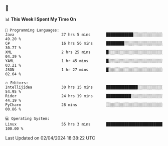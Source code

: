### 👋

<!--START_SECTION:waka-->
📊 **This Week I Spent My Time On** 

```text
💬 Programming Languages: 
Java                     27 hrs 5 mins       ████████████░░░░░░░░░░░░░   49.20 % 
C#                       16 hrs 56 mins      ████████░░░░░░░░░░░░░░░░░   30.77 % 
XML                      2 hrs 25 mins       █░░░░░░░░░░░░░░░░░░░░░░░░   04.39 % 
YAML                     1 hr 45 mins        █░░░░░░░░░░░░░░░░░░░░░░░░   03.21 % 
JSON                     1 hr 27 mins        █░░░░░░░░░░░░░░░░░░░░░░░░   02.64 % 

🔥 Editors: 
Intellijidea             30 hrs 15 mins      ██████████████░░░░░░░░░░░   54.95 % 
Rider                    24 hrs 19 mins      ███████████░░░░░░░░░░░░░░   44.19 % 
PyCharm                  28 mins             ░░░░░░░░░░░░░░░░░░░░░░░░░   00.86 % 

💻 Operating System: 
Linux                    55 hrs 3 mins       █████████████████████████   100.00 % 
```


 Last Updated on 02/04/2024 18:38:22 UTC
<!--END_SECTION:waka-->
